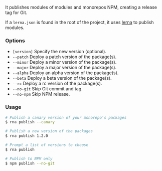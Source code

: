 It publishes modules of modules and monorepos NPM, creating a release tag for Git.

If a `lerna.json` is found in the root of the project, it uses [lerna](https://github.com/lerna/lerna) to publish modules.

### Options

* `[version]` Specify the new version (optional).
* `--patch` Deploy a patch version of the package(s).
* `--minor` Deploy a minor version of the package(s).
* `--major` Deploy a major version of the package(s).
* `--alpha` Deploy an alpha version of the package(s).
* `--beta` Deploy a beta version of the package(s).
* `--rc` Deploy a rc version of the package(s).
* `--no-git` Skip Git commit and tag.
* `--no-npm` Skip NPM release.

### Usage
```sh
# Publish a canary version of your monorepo's packages
$ rna publish --canary

# Publish a new version of the packages
$ rna publish 1.2.0

# Prompt a list of versions to choose
$ rna publish

# Publish to NPM only
$ npm publish --no-git
```
